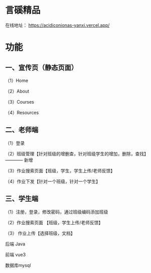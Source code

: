 # 言磎精品

在线地址： https://acidiconionas-yanxi.vercel.app/

# 功能

## 一、宣传页（静态页面）

（1）Home

（2）About

（3）Courses

（4）Resources 

## 二、老师端

（1）登录

（2）班级管理【针对班级的增删查，针对班级学生的增加，删除，查找】   ———— 新增

（3）作业搜索页面【班级，学生，学生上传/老师反馈】

（4）作业下发【针对一个班级，针对一个学生】

## 三、学生端

（1）注册，登录，修改密码，通过班级编码添加班级

（2）作业搜索页面 【班级，学生上传/老师反馈】

（3） 作业上传【选择班级，文档】

后端 Java

前端 vue3

数据库mysql
